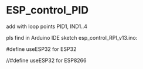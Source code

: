 # ESP_control_PID
add with loop points PID1, IND1..4


pls find in Arduino IDE 
sketch esp_control_RPI_v13.ino:

#define useESP32  for ESP32

//#define useESP32 for ESP8266
